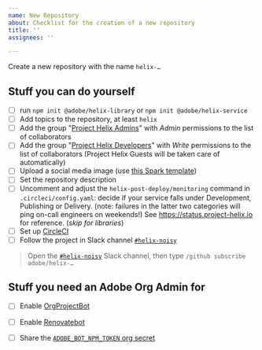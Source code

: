 ```yaml
---
name: New Repository
about: Checklist for the creation of a new repository
title: ''
assignees: ''

---
```


Create a new repository with the name `helix-…`

## Stuff you can do yourself

- [ ] run `npm init @adobe/helix-library` or `npm init @adobe/helix-service`
- [ ] Add topics to the repository, at least `helix`
- [ ] Add the group "[Project Helix Admins](https://github.com/orgs/adobe/teams/project-helix-admins)" with *Admin* permissions to the list of collaborators
- [ ] Add the group "[Project Helix Developers](https://github.com/orgs/adobe/teams/project-helix-developers)" with *Write* permissions to the list of collaborators (Project Helix Guests will be taken care of automatically) 
- [ ] Upload a social media image (use [this Spark template](https://spark.adobe.com/post/7srrIXaQVTw67/))
- [ ] Set the repository description
- [ ] Uncomment and adjust the `helix-post-deploy/monitoring` command in `.circleci/config.yaml`: decide if your service falls under Development, Publishing or Delivery. (note: failures in the latter two categories will ping on-call engineers on weekends!) See https://status.project-helix.io for reference. (*skip for libraries*)
- [ ] Set up [CircleCI](https://circleci.com/add-projects/gh/adobe)
- [ ] Follow the project in Slack channel [`#helix-noisy`](https://cq-dev.slack.com/archives/C9HH8J553/)
> Open the [`#helix-noisy`](https://cq-dev.slack.com/archives/C9HH8J553/) Slack channel, then type `/github subscribe adobe/helix-…`

## Stuff you need an Adobe Org Admin for
- [ ] Enable [OrgProjectBot](https://github.com/organizations/adobe/settings/installations/690408)
- [ ] Enable [Renovatebot](https://github.com/organizations/adobe/settings/installations/1325372)
- [ ] Share the [`ADOBE_BOT_NPM_TOKEN` org secret](https://github.com/organizations/adobe/settings/secrets/actions/ADOBE_BOT_NPM_TOKEN)

